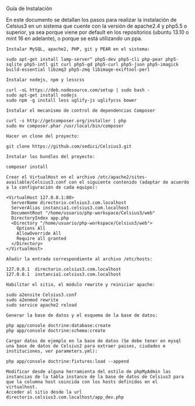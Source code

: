 Guía de Instalación

En este documento se detallan los pasos para realizar la instalación de Celsius3 en un sistema que cuente con la versión de apache2.4 y php5.5 o superior, ya sea porque viene por default en los repositorios (ubuntu 13.10 o mint 16 en adelante), o porque se está utilizando un ppa.

    Instalar MySQL, apache2, PHP, git y PEAR en el sistema:

    sudo apt-get install lamp-server^ php5-dev php5-cli php-pear php5-sqlite php5-intl git curl php5-gd php5-curl php5-json php5-imagick build-essential libzmq3 php5-zmq libimage-exiftool-perl

    Instalar nodejs, npm y lesscss

    curl -sL https://deb.nodesource.com/setup | sudo bash -
    sudo apt-get install nodejs
    sudo npm -g install less uglify-js uglifycss bower

    Instalar el mecanismo de control de dependencias Composer

    curl -s http://getcomposer.org/installer | php
    sudo mv composer.phar /usr/local/bin/composer

    Hacer un clone del proyecto:

    git clone https://github.com/sedici/Celsius3.git

    Instalar los bundles del proyecto:

    composer install

    Crear el VirtualHost en el archivo /etc/apache2/sites-available/Celsius3.conf con el siguiente contenido (adaptar de acuerdo a la configuración de cada equipo):

    <VirtualHost 127.0.0.1:80>
      ServerName directorio.celsius3.com.localhost
      ServerAlias instancia1.celsius3.com.localhost
      DocumentRoot "/home/usuario/php-workspace/Celsius3/web" 
      DirectoryIndex app.php
      <Directory "/home/usuario/php-workspace/Celsius3/web">
        Options All
        AllowOverride All
        Require all granted
      </Directory>
    </VirtualHost>

    Añadir la entrada correspondiente al archivo /etc/hosts:

    127.0.0.1  directorio.celsius3.com.localhost
    127.0.0.1  instancia1.celsius3.com.localhost

    Habilitar el sitio, el módulo rewrite y reiniciar apache:

    sudo a2ensite Celsius3.conf
    sudo a2enmod rewrite
    sudo service apache2 reload

    Generar la base de datos y el esquema de la base de datos:

    php app/console doctrine:database:create
    php app/console doctrine:schema:create

    Cargar datos de ejemplo en la base de datos (Se debe tener en mysql una base de datos de Celsius2 para extraer paises, ciudades e instituciones, ver parameters.yml):

    php app/console doctrine:fixtures:load --append

    Modificar desde alguna herramienta del estilo de phpMyAdmin las instancias de la tabla instance de la base de datos de Celsius3 para que la columna host coincida con los hosts definidos en el virtualhost.
    Acceder al sitio desde la url directorio.celsius3.com.localhost/app_dev.php

